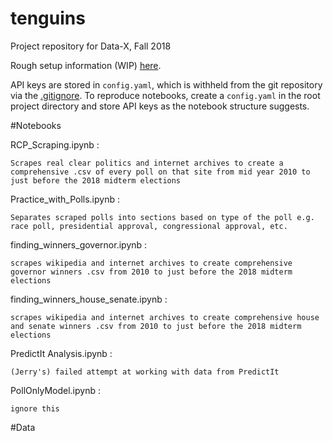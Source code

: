 # tenguins
Project repository for Data-X, Fall 2018

Rough setup information (WIP) [here](notebooks/0-setup).

API keys are stored in `config.yaml`, which is withheld from the git repository via the [.gitignore](./.gitignore). To reproduce notebooks, create a `config.yaml` in the root project directory and store API keys as the notebook structure suggests.


#Notebooks


RCP_Scraping.ipynb :

	Scrapes real clear politics and internet archives to create a comprehensive .csv of every poll on that site from mid year 2010 to just before the 2018 midterm elections

Practice_with_Polls.ipynb :

	Separates scraped polls into sections based on type of the poll e.g. race poll, presidential approval, congressional approval, etc.

finding_winners_governor.ipynb :

	scrapes wikipedia and internet archives to create comprehensive governor winners .csv from 2010 to just before the 2018 midterm elections

finding_winners_house_senate.ipynb :

	scrapes wikipedia and internet archives to create comprehensive house and senate winners .csv from 2010 to just before the 2018 midterm elections

PredictIt Analysis.ipynb :

	(Jerry's) failed attempt at working with data from PredictIt

PollOnlyModel.ipynb :

	ignore this





#Data